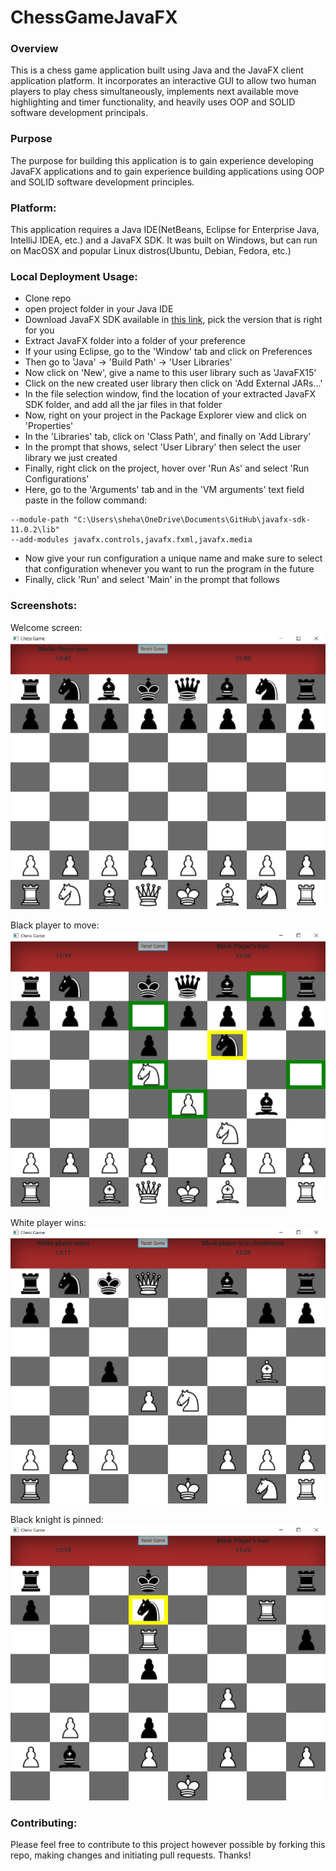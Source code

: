 # ChessGameJavaFX

### Overview 
This is a chess game application built using Java and the JavaFX client application platform. It incorporates an interactive GUI to allow two human players to play chess simultaneously, implements next available move highlighting and timer functionality, and heavily uses OOP and SOLID software development principals. 
### Purpose 
The purpose for building this application is to gain experience developing JavaFX applications and to gain experience building applications using OOP and SOLID software development principles.
### Platform: 
This application requires a Java IDE(NetBeans, Eclipse for Enterprise Java, IntelliJ IDEA, etc.) and a JavaFX SDK. It was built on Windows, but can run on MacOSX and popular Linux distros(Ubuntu, Debian, Fedora, etc.)
### Local Deployment Usage:
* Clone repo 
* open project folder in your Java IDE 
* Download JavaFX SDK available in [this link](https://gluonhq.com/products/javafx/), pick the version that is right for you 
* Extract JavaFX folder into a folder of your preference 
* If your using Eclipse, go to the 'Window' tab and click on Preferences 
* Then go to 'Java' -> 'Build Path' -> 'User Libraries' 
* Now click on 'New', give a name to this user library such as 'JavaFX15'
* Click on the new created user library then click on 'Add External JARs...'
* In the file selection window, find the location of your extracted JavaFX SDK folder, and add all the jar files in that folder 
* Now, right on your project in the Package Explorer view and click on 'Properties'
* In the 'Libraries' tab, click on 'Class Path', and finally on 'Add Library'
* In the prompt that shows, select 'User Library' then select the user library we just created 
* Finally, right click on the project, hover over 'Run As' and select 'Run Configurations' 
* Here, go to the 'Arguments' tab and in the 'VM arguments' text field paste in the follow command:
```
--module-path "C:\Users\sheha\OneDrive\Documents\GitHub\javafx-sdk-11.0.2\lib" 
--add-modules javafx.controls,javafx.fxml,javafx.media
```
* Now give your run configuration a unique name and make sure to select that configuration whenever you want to run the program in the future 
* Finally, click 'Run' and select 'Main' in the prompt that follows 

### Screenshots:
Welcome screen:  
![Welcome screen](/ChessApplication/static/images/screenshot_1.png)

Black player to move:  
![Black player to move](/ChessApplication/static/images/screenshot_2.png)

White player wins:  
![White player wins!](/ChessApplication/static/images/screenshot_3.png)

Black knight is pinned:  
![Black knight is pinned](/ChessApplication/static/images/screenshot_4.png)

### Contributing:
Please feel free to contribute to this project however possible by forking this repo, making changes and initiating pull requests. Thanks!
